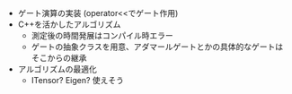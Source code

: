 * ゲート演算の実装 (operator<<でゲート作用)
* C++を活かしたアルゴリズム
    * 測定後の時間発展はコンパイル時エラー
	 * ゲートの抽象クラスを用意、アダマールゲートとかの具体的なゲートはそこからの継承
* アルゴリズムの最適化
    * ITensor? Eigen? 使えそう
